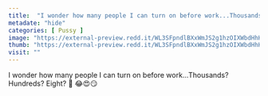 ```yaml
---
title:  "I wonder how many people I can turn on before work...Thousands? Hundreds? Eight? 🤔 😂😍😏"
metadate: "hide"
categories: [ Pussy ]
image: "https://external-preview.redd.it/WL3SFpndlBXxWmJS2g1hzOIXWbdHhHy8hX-GkCZIg-c.jpg?auto=webp&s=c85b0b50d4ffa6c2eeab9ac1fd08a06f6085e176"
thumb: "https://external-preview.redd.it/WL3SFpndlBXxWmJS2g1hzOIXWbdHhHy8hX-GkCZIg-c.jpg?width=1080&crop=smart&auto=webp&s=354c64ceb86c04d59f70d7d2fe360d74151affeb"
visit: ""
---
```

I wonder how many people I can turn on before work...Thousands? Hundreds? Eight? 🤔 😂😍😏
